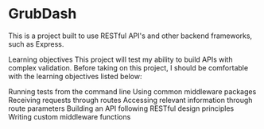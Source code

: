 # GrubDash
This is a project built to use RESTful API's and other backend frameworks, such as Express. 


Learning objectives
This project will test my ability to build APIs with complex validation. Before taking on this project, I should be comfortable with the learning objectives listed below:

Running tests from the command line
Using common middleware packages
Receiving requests through routes
Accessing relevant information through route parameters
Building an API following RESTful design principles
Writing custom middleware functions


